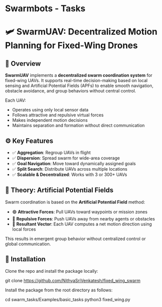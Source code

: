 # Swarmbots - Tasks

# 🛩️ SwarmUAV: Decentralized Motion Planning for Fixed-Wing Drones

## 🧠 Overview

**SwarmUAV** implements a **decentralized swarm coordination system** for fixed-wing UAVs. It supports real-time decision-making based on local sensing and Artificial Potential Fields (APFs) to enable smooth navigation, obstacle avoidance, and group behaviors without central control.

Each UAV:
- Operates using only local sensor data
- Follows attractive and repulsive virtual forces
- Makes independent motion decisions
- Maintains separation and formation without direct communication

## ⚙️ Key Features

- ✅ **Aggregation**: Regroup UAVs in flight  
- ✅ **Dispersion**: Spread swarm for wide-area coverage  
- ✅ **Goal Navigation**: Move toward dynamically assigned goals  
- ✅ **Split Search**: Distribute UAVs across multiple locations  
- ✅ **Scalable & Decentralized**: Works with 3 or 300+ UAVs

## 🧮 Theory: Artificial Potential Fields

Swarm coordination is based on the **Artificial Potential Field** method:

- 🟢 **Attractive Forces**: Pull UAVs toward waypoints or mission zones
- 🔴 **Repulsive Forces**: Push UAVs away from nearby agents or obstacles
- 🧭 **Resultant Vector**: Each UAV computes a net motion direction using local forces

This results in emergent group behavior without centralized control or global communication.

## 🚀 Installation

Clone the repo and install the package locally:

git clone https://github.com/NithyaSriVenkatesh/fixed_wing_swarm

Install the package from the root directory as follows:

cd swarm_tasks/Examples/basic_tasks
python3 fixed_wing.py

